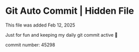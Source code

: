 # Git Auto Commit | Hidden File

This file was added Feb 12, 2025

Just for fun and keeping my daily git commit active 🤪

commit number: 45298
